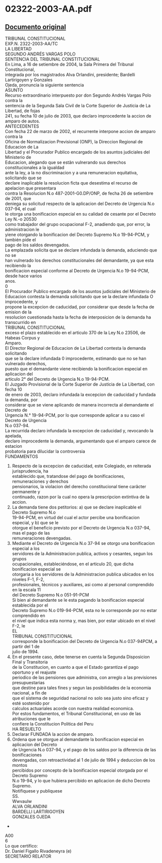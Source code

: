 
02322-2003-AA.pdf
=================
  
[Documento original](https://tc.gob.pe/jurisprudencia/2004/02322-2003-AA.pdf)  
---  
TRIBUNAL CONSTITUCIONAL  
EXP.N. 2322-2003-AA/TC  
LA LIBERTAD  
SEGUNDO ANDRÉS VARGAS POLO  
SENTENCIA DEL TRIBUNAL CONSTITUCIONAL  
En Lima, a 16 de setiembre de 2004, la Sala Primera del Tribunal Constitucional,  
integrada por los magistrados Alva Orlandini, presidente; Bardelli Lartirigoyen y Gonzales  
Ojeda, pronuncia la siguiente sentencia  
ASUNTO  
Recurso extraordinario interpuesto por don Segundo Andrés Vargas Polo contra la  
sentencia de la Segunda Sala Civil de la Corte Superior de Justicia de La Libertad, de fojas  
241, su fecha 10 de julio de 2003, que declaro improcedente la accion de amparo de autos.  
ANTECEDENTES  
Con fecha 22 de marzo de 2002, el recurrente interpone accion de amparo contra la  
Oficina de Normalizacion Previsional (ONP), la Direccion Regional de Educacion de La  
Libertad y el Procurador Publico encargado de los asuntos judiciales del Ministerio de  
Educacion, alegando que se estân vulnerando sus derechos constitucionales a la igualdad  
ante la ley, a la no discriminacion y a una remuneracion equitativa, solicitando que se  
declare inaplicable la resolucion ficta que desestima el recurso de apelacion que presentara  
contra la Resolucion N.o 487-2001-G0.DP/ONP, de fecha 26 de setiembre de 2001, que  
deniega su solicitud respecto de la aplicacion del Decreto de Urgencia N.o 037-94, el cual  
le otorga una bonificacion especial en su calidad de cesante por el Decreto Ley N.-o 20530  
como trabajador del grupo ocupacional F-2, anadiendo que, por error, la administracion le  
yiene otorgando la bonificacion del Decreto Supremo N.o 19-94-PCM, y también pide el  
pago de los saldos devengados.  
La emplazada solicita que se declare infundada la demanda, aduciendo que no se  
han vulnerado los derechos constitucionales del demandante, ya que esta recibiendo la  
bonificacion especial conforme al Decreto de Urgencia N.o 19-94-PCM, desde hace varios  
anos.  
0  
El Procurador Publico encargado de los asuntos judiciales del Ministerio de  
Educacion contesta la demanda solicitando que se la declare infundada O improcedente, y  
propone la excepcion de caducidad, por considerar que desde la fecha de emision de la  
resolucion cuestionada hasta la fecha de interposicion de la demanda ha transcurrido en  
TRIBUNAL CONSTITUCIONAL  
exceso el plazo establecido en el articulo 370 de la Ley N.o 23506, de Habeas Corpus y  
Amparo.  
El Director Regional de Educacion de La Libertad contesta la demanda solicitando  
que se la declare infundada 0 improcedente, estimando que no se han vulnerado derechos,  
puesto que el demandante viene recibiendo la bonificacion especial en aplicacion del  
articulo 2° del Decreto de Urgencia N.o 19-94-PCM.  
El Juzgado Provisional de la Corte Superior de Justicia de La Libertad, con fecha 10  
de enero de 2003, declaro infundada la excepcion de caducidad y fundada la demanda, por  
considerar que se viene aplicando de manera incorrecta al demandante el Decreto de  
Urgencia N.° 19-94-PCM, por lo que corresponde aplicar a su caso el Decreto de Urgencia  
N.o 037-94.  
La recurrida declaro infundada la excepcion de caducidad y, revocando la apelada,  
declaro improcedente la demanda, argumentando que el amparo carece de estacion  
probatoria para dilucidar la controversia  
FUNDAMENTOS  
1. Respecto de la excepcion de caducidad, este Colegiado, en reiterada jurisprudencia, ha  
establecido que, tratandose del pago de bonificaciones, remuneraciones y derechos  
pensionarios, la violacion del derecho constitucional tiene carâcter permanente y  
continuado, razon por la cual no opera la prescripcion extintiva de la accion.  
2. La demanda tiene dos petitorios: a) que se declare inaplicable el Decreto Supremo N.o  
19-94-PCM, en virtud del cual el actor percibe una bonificacion especial, y b) que se le  
otorgue el beneficio previsto por el Decreto de Urgencia N.o 037-94, mas el pago de las  
remuneraciones devengadas.  
3. Mediante el Decreto de Urgencia N.o 37-94 se otorgo una bonificacion especial a los  
servidores de la Administracion publica, activos y cesantes, segun los grupos  
ocupacionales, estableciéndose, en el articulo 20, que dicha bonificacion especial se  
otorgaria a los servidores de la Administracion publica ubicados en los niveles F-1, F-2,  
profesionales, técnicos y auxiliares, asi como al personal comprendido en la escala 11  
del Decreto Supremo N.o 051-91-PCM  
Si bien al demandante se le esta pagando la bonificacion especial establecida por el  
Decreto Supremo N.o 019-94-PCM, esta no le corresponde por no estar comprendido en  
el nivel que indica esta norma y, mas bien, por estar ubicado en el nivel F-2, le  
EL  
TRIBUNAL CONSTITUCIONAL  
corresponde la bonificacion del Decreto de Urgencia N.o 037-94PCM, a partir del 1 de  
julio de 1994.  
5. En el presente caso, debe tenerse en cuenta la Segunda Disposicion Final y Transitoria  
de la Constitucion, en cuanto a que el Estado garantiza el pago oportuno y el reajuste  
periodico de las pensiones que administra, con arreglo a las previsiones presupuestarias  
que destine para tales fines y segun las posibilidades de la economia nacional, a fin de  
que el sistema de seguridad nacional no solo sea justo sino eficaz y esté sostenido por  
calculos actuariales acorde con nuestra realidad economica.  
Por estos fundamentos, el Tribunal Constitucional, en uso de las atribuciones que le  
confiere la Constitucion Politica del Peru  
HA RESUELTO  
1. Declarar FUNDADA la accion de amparo.  
2. Ordena que se otorgue al demandante la bonificacion especial en aplicacion del Decreto  
de Urgencia N.o 037-94, y el pago de los saldos por la diferencia de las bonificaciones  
devengadas, con retroactividad al 1 de julio de 1994 y deduccion de los montos  
percibidos por concepto de la bonificacion especial otorgada por el Decreto Supremo  
N.o 19-94, y lo que hubiera percibido en aplicacion de dicho Decreto Supremo.  
Notifiquese y publiquese  
SS.  
Wwvaulw  
ALVA ORLANDINI  
BARDELLI LARTIRIGOYEN  
GONZALES OJEDA  
-  
A00  
6  
Lo que certifico:  
Dr. Daniel Figallo Rivadeneyra (e)  
SECRETARIO RELATOR